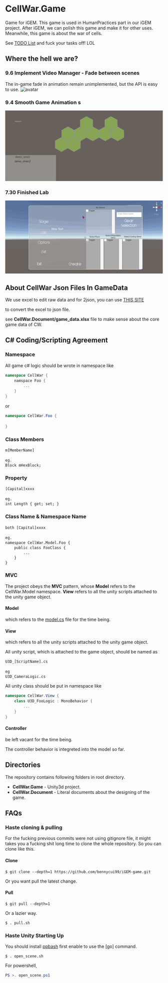 # CellWar.Game
Game for iGEM.
This game is used in HumanPractices part in our iGEM project. After iGEM, we can polish this game and make it for other uses. Meanwhile, this game is about the war of cells.

See [TODO List](<https://github.com/bennycui99/Cellwar.Game/blob/master/TODO.md>) and fuck your tasks off! LOL

## Where the hell we are?
### 9.6 Implement Video Manager - Fade between scenes

The in-game fade in animation remain unimplemented, but the API is easy to use.
![avatar](Progress/9.6.gif)


### 9.4 Smooth Game Animation s

![avatar](Progress/9.4.gif)



### 7.30 Finished Lab

![avatar](Progress/7.30.gif)

## About CellWar Json Files In GameData

We use excel to edit raw data and for 2json, you can use [THIS SITE](<http://www.bejson.com/json/col2json/>)

to convert the excel to json file.

see **CellWar.Document/game_data.xlsx** file to make sense about the core game data of CW.

## C# Coding/Scripting Agreement

### Namespace

All game c# logic should be wrote in namespace like

```c#
namespace CellWar {
    namspace Foo {
        ...
    }
}
```

or

```c#
namespace CellWar.Foo {
    
}
```



### Class Members

```
m[MemberName]

eg.
Block mHexBlock;
```

### Property

```
[Capital]xxxx

eg.
int Length { get; set; }
```

### Class Name & Namespace Name

```
both [Capital]xxxx

eg.
namespace CellWar.Model.Foo {
    public class FooClass {
        ...
    }
}
```



### MVC

The project obeys the **MVC** pattern, whose **Model** refers to the CellWar.Model namespace. **View** refers to all the unity scripts attached to the unity game object.

#### Model

which refers to the [model.cs](<https://github.com/bennycui99/Cellwar.Game/blob/master/CellWar.Game/Assets/Scripts/Model.cs>) file for the time being.

#### View

which refers to all the unity scripts attached to the unity game object.

All unity script, which is attached to the game object, should be named as

```
U3D_[ScriptName].cs

eg
U3D_CameraLogic.cs
```

All unity class should be put in namespace like

```c#
namespace CellWar.View {
    class U3D_FooLogic : MonoBehavior {
        ...
    }
}
```



#### Controller

be left vacant for the time being.

The controller behavior is integreted into the model so far.



## Directories

The repository contains following folders in root directory.

* **CellWar.Game** - Unity3d project.
* **CellWar.Document** - Literal documents about the designing of the game.



## FAQs

### Haste cloning & pulling

For the fucking previous commits were not using gitignore file, it might takes you a fucking shit long time to clone the whole repository. So you can clone like this.

#### Clone

~~~shell
$ git clone --depth=1 https://github.com/bennycui99/iGEM-game.git
~~~

Or you want pull the latest change.

#### Pull

```shell
$ git pull --depth=1
```

Or a lazier way.

```shell
$ . pull.sh
```



### Haste Unity Starting Up

You should install [ppbash](<http://github.com/cyf-gh/ppbash>) first enable to use the [go] command.

```shell
$ . open_scene.sh
```

For powershell,

```powershell
PS >. open_scene.ps1
```

